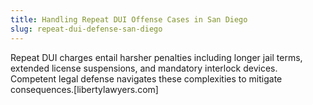 ```yaml
---
title: Handling Repeat DUI Offense Cases in San Diego
slug: repeat-dui-defense-san-diego
---
```


Repeat DUI charges entail harsher penalties including longer jail terms, extended license suspensions, and mandatory interlock devices. Competent legal defense navigates these complexities to mitigate consequences.[libertylawyers.com]